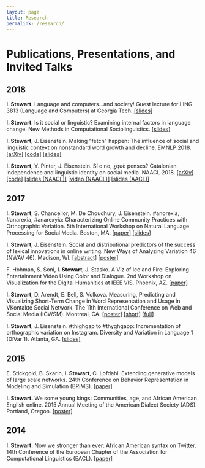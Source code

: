 ```yaml
---
layout: page
title: Research
permalink: /research/
---
```

# Publications, Presentations, and Invited Talks

## 2018

**I. Stewart**.
Language and computers...and society!
Guest lecture for LING 3813 (Language and Computers) at Georgia Tech.
[[slides]](https://docs.google.com/presentation/d/15c5DQRXbEEClq-8D3sYUgQuysIh_cWel64AFZo2EEVs/edit?usp=sharing)

**I. Stewart**. 
Is it social or linguistic? Examining internal factors in language change.
New Methods in Computational Sociolinguistics.
[[slides]](https://docs.google.com/presentation/d/15c5DQRXbEEClq-8D3sYUgQuysIh_cWel64AFZo2EEVs/edit?usp=sharing)

**I. Stewart**, J. Eisenstein.
Making "fetch" happen: The influence of social and linguistic context on nonstandard word growth and decline. 
EMNLP 2018. 
[[arXiv]](https://arxiv.org/abs/1709.00345)
[[code]](https://github.com/ianbstewart/nonstandard_word_dissemination)
[[slides]](#)

**I. Stewart**, Y. Pinter, J. Eisenstein. 
Sí o no, ¿què penses? Catalonian independence and linguistic identity on social media.
NAACL 2018.
[[arXiv]](https://arxiv.org/abs/1804.05088)
[[code]](https://github.com/ianbstewart/catalan)
[[slides (NAACL)]](https://drive.google.com/open?id=1L4wNoTXDCysaQ65QYUJ_Y7Za8rULAdy_xrnjqZbQkek)
[[video (NAACL)]](https://vimeo.com/channels/naacl2018/276426716)
[[slides (AACL)]](https://docs.google.com/presentation/d/19Bi-LNP8BwZ5l3uFUiJQWpT-Xk9bXoelEmtidgUEEq8/edit?usp=sharing)

## 2017

**I. Stewart**, S. Chancellor, M. De Choudhury, J. Eisenstein. 
\#anorexia, \#anarexia, \#anarexyia: Characterizing Online Community Practices with Orthographic Variation.
5th International Workshop on Natural Language Processing for Social Media.
Boston, MA.
[[paper]](../docs/SocialNLP_2017.pdf)
[[slides]](../docs/SocialNLP_2017_slides.pdf)

**I. Stewart**, J. Eisenstein. 
Social and distributional predictors of the success of lexical innovations in online writing.
New Ways of Analyzing Variation 46 (NWAV 46).
Madison, WI.
[[abstract]](../docs/NWAV_2017_short.pdf)
[[poster]](../docs/NWAV_2017_poster.pdf)

F. Hohman, S. Soni, **I. Stewart**, J. Stasko. 
A Viz of Ice and Fire: Exploring Entertainment Video Using Color and Dialogue.
2nd Workshop on Visualization for the Digital Humanities at IEEE VIS.
Phoenix, AZ.
[[paper]](https://www.cc.gatech.edu/~stasko/papers/vis4dh17-thrones.pdf)

**I. Stewart**, D. Arendt, E. Bell, S. Volkova. 
Measuring, Predicting and Visualizing Short-Term Change in Word Representation and Usage in VKontakte Social Network.
The 11th International Conference on Web and Social Media (ICWSM).
Montreal, CA.
[[poster]](../docs/ICWSM_2017_poster.pdf)
[[short]](../docs/ICWSM_2017_short.pdf)
[[full]](https://arxiv.org/abs/1703.07012)

**I. Stewart**, J. Eisenstein. 
#thighgap to #thyghgapp: Incrementation of orthographic variation on Instagram.
Diversity and Variation in Language 1 (DiVar 1).
Atlanta, GA. 
[[slides]](../docs/DiVar_2017.pdf)

## 2015

E. Stickgold, B. Skarin, **I. Stewart**, C. Lofdahl. 
Extending generative models of large scale networks.
24th Conference on Behavior Representation in Modeling and Simulation (BRiMS).
[[paper]](http://cc.ist.psu.edu/BRIMS/archives/2015/Stickgold_BRiMS_2015.pdf)

**I. Stewart.**
We some young kings: Communities, age, and African American English online.
2015 Annual Meeting of the American Dialect Society (ADS).
Portland, Oregon.
[[poster]](../docs/ADS_2015_Poster.pdf)

## 2014
**I. Stewart.**
Now we stronger than ever: African American syntax on Twitter.
14th Conference of the European Chapter of the Association for Computational Linguistics (EACL).
[[paper]](http://www.aclweb.org/anthology/E/E14/E14-3.pdf#page=41)
